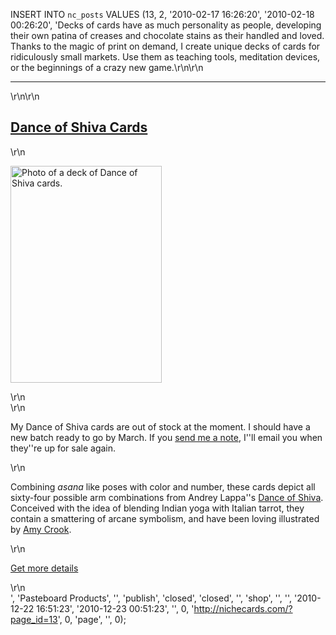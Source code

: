 INSERT INTO `nc_posts` VALUES (13, 2, '2010-02-17 16:26:20', '2010-02-18 
00:26:20', 'Decks of cards have as much personality as people, developing their 
own patina of creases and chocolate stains as their handled and loved. Thanks 
to the magic of print on demand, I create unique decks of cards for 
ridiculously small markets. Use them as teaching tools, meditation devices, or 
the beginnings of a crazy new game.\r\n\r\n<hr/>\r\n\r\n<h2 
id="danceofshiva"><a href="/buy-dance-of-shiva-cards/" title="Get more details 
about the Dance of Shiva cards.">Dance of Shiva Cards</a></h2>\r\n<p 
class="product-photo"><a href="/buy-dance-of-shiva-cards/" title="Get more 
details about the Dance of Shiva cards."><img src="/images/SNCardsBox.png" 
width="242" height="347" alt="Photo of a deck of Dance of Shiva 
cards."/></a></p>\r\n<div class="product-description">\r\n<p>My Dance of Shiva 
cards are out of stock at the moment. I should have a new batch ready to go by 
March. If you <a href="/contact/" title="Get in touch with me.">send me a 
note</a>, I''ll email you when they''re up for sale again.</p>\r\n<p>Combining 
<em>asana</em> like poses with color and number, these cards depict all 
sixty-four possible arm combinations from Andrey Lappa''s <a 
href="/dance-of-shiva/" title="What is Dance of Shiva?">Dance of Shiva</a>. 
Conceived with the idea of blending Indian yoga with Italian tarrot, they 
contain a smattering of arcane symbolism, and have been loving illustrated by 
<a href="http://notdeadyetstudios.com/" title="Not Dead Yet Studios">Amy 
Crook</a>.</p>\r\n<p class="buy"><a href="/buy-dance-of-shiva-cards/" 
title="Get more details about the Dance of Shiva cards.">Get more 
details</a></p>\r\n</div>', 'Pasteboard Products', '', 'publish', 'closed', 
'closed', '', 'shop', '', '', '2010-12-22 16:51:23', '2010-12-23 00:51:23', '', 
0, 'http://nichecards.com/?page_id=13', 0, 'page', '', 0);
